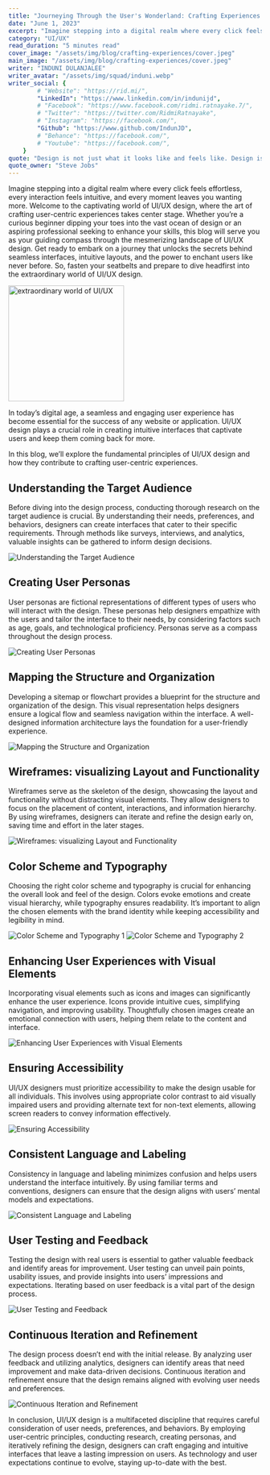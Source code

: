 ```yaml
---
title: "Journeying Through the User's Wonderland: Crafting Experiences That Spark Delight and Deep Connection"
date: "June 1, 2023"
excerpt: "Imagine stepping into a digital realm where every click feels effortless, every interaction feels intuitive, and every moment leaves you wanting more. Welcome to the captivating world of UI/UX design, where the art of crafting user-centric experiences takes center stage. Whether you’re..."
category: "UI/UX"
read_duration: "5 minutes read"
cover_image: "/assets/img/blog/crafting-experiences/cover.jpeg"
main_image: "/assets/img/blog/crafting-experiences/cover.jpeg"
writer: "INDUNI DULANJALEE"
writer_avatar: "/assets/img/squad/induni.webp"
writer_social: {
        # "Website": "https://rid.mi/",
        "LinkedIn": "https://www.linkedin.com/in/indunijd",
        # "Facebook": "https://www.facebook.com/ridmi.ratnayake.7/",
        # "Twitter": "https://twitter.com/RidmiRatnayake",
        # "Instagram": "https://facebook.com/",
        "Github": "https://www.github.com/IndunJD",
        # "Behance": "https://facebook.com/",
        # "Youtube": "https://facebook.com/",
    }
quote: "Design is not just what it looks like and feels like. Design is how it works."
quote_owner: "Steve Jobs"
---
```


Imagine stepping into a digital realm where every click feels effortless, every interaction feels intuitive, and every moment leaves you wanting more. Welcome to the captivating world of UI/UX design, where the art of crafting user-centric experiences takes center stage. Whether you’re a curious beginner dipping your toes into the vast ocean of design or an aspiring professional seeking to enhance your skills, this blog will serve you as your guiding compass through the mesmerizing landscape of UI/UX design. Get ready to embark on a journey that unlocks the secrets behind seamless interfaces, intuitive layouts, and the power to enchant users like never before. So, fasten your seatbelts and prepare to dive headfirst into the extraordinary world of UI/UX design.

<img src="/assets/img/blog/crafting-experiences/1.gif" alt="extraordinary world of UI/UX" style="width:230px">

In today’s digital age, a seamless and engaging user experience has become essential for the success of any website or application. UI/UX design plays a crucial role in creating intuitive interfaces that captivate users and keep them coming back for more.

In this blog, we’ll explore the fundamental principles of UI/UX design and how they contribute to crafting user-centric experiences.

## Understanding the Target Audience

Before diving into the design process, conducting thorough research on the target audience is crucial. By understanding their needs, preferences, and behaviors, designers can create interfaces that cater to their specific requirements. Through methods like surveys, interviews, and analytics, valuable insights can be gathered to inform design decisions.

![Understanding the Target Audience](/assets/img/blog/crafting-experiences/2.gif)

## Creating User Personas

User personas are fictional representations of different types of users who will interact with the design. These personas help designers empathize with the users and tailor the interface to their needs, by considering factors such as age, goals, and technological proficiency. Personas serve as a compass throughout the design process.

![Creating User Personas](/assets/img/blog/crafting-experiences/3.png)

## Mapping the Structure and Organization

Developing a sitemap or flowchart provides a blueprint for the structure and organization of the design. This visual representation helps designers ensure a logical flow and seamless navigation within the interface. A well-designed information architecture lays the foundation for a user-friendly experience.

![Mapping the Structure and Organization](/assets/img/blog/crafting-experiences/4.png)

## Wireframes: visualizing Layout and Functionality

Wireframes serve as the skeleton of the design, showcasing the layout and functionality without distracting visual elements. They allow designers to focus on the placement of content, interactions, and information hierarchy. By using wireframes, designers can iterate and refine the design early on, saving time and effort in the later stages.

![Wireframes: visualizing Layout and Functionality](/assets/img/blog/crafting-experiences/5.png)

## Color Scheme and Typography

Choosing the right color scheme and typography is crucial for enhancing the overall look and feel of the design. Colors evoke emotions and create visual hierarchy, while typography ensures readability. It’s important to align the chosen elements with the brand identity while keeping accessibility and legibility in mind.

![Color Scheme and Typography 1](/assets/img/blog/crafting-experiences/6.png)
![Color Scheme and Typography 2](/assets/img/blog/crafting-experiences/7.png)

## Enhancing User Experiences with Visual Elements

Incorporating visual elements such as icons and images can significantly enhance the user experience. Icons provide intuitive cues, simplifying navigation, and improving usability. Thoughtfully chosen images create an emotional connection with users, helping them relate to the content and interface.

![Enhancing User Experiences with Visual Elements](/assets/img/blog/crafting-experiences/8.gif)

## Ensuring Accessibility

UI/UX designers must prioritize accessibility to make the design usable for all individuals. This involves using appropriate color contrast to aid visually impaired users and providing alternate text for non-text elements, allowing screen readers to convey information effectively.

![Ensuring Accessibility](/assets/img/blog/crafting-experiences/9.png)

## Consistent Language and Labeling

Consistency in language and labeling minimizes confusion and helps users understand the interface intuitively. By using familiar terms and conventions, designers can ensure that the design aligns with users’ mental models and expectations.

![Consistent Language and Labeling](/assets/img/blog/crafting-experiences/10.png)

## User Testing and Feedback

Testing the design with real users is essential to gather valuable feedback and identify areas for improvement. User testing can unveil pain points, usability issues, and provide insights into users’ impressions and expectations. Iterating based on user feedback is a vital part of the design process.

![User Testing and Feedback](/assets/img/blog/crafting-experiences/11.gif)

## Continuous Iteration and Refinement

The design process doesn’t end with the initial release. By analyzing user feedback and utilizing analytics, designers can identify areas that need improvement and make data-driven decisions. Continuous iteration and refinement ensure that the design remains aligned with evolving user needs and preferences.

![Continuous Iteration and Refinement](/assets/img/blog/crafting-experiences/12.gif)

In conclusion, UI/UX design is a multifaceted discipline that requires careful consideration of user needs, preferences, and behaviors. By employing user-centric principles, conducting research, creating personas, and iteratively refining the design, designers can craft engaging and intuitive interfaces that leave a lasting impression on users. As technology and user expectations continue to evolve, staying up-to-date with the best.
